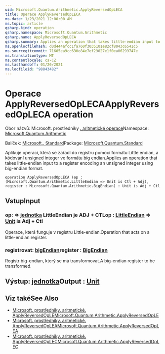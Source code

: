 ```yaml
---
uid: Microsoft.Quantum.Arithmetic.ApplyReversedOpLECA
title: Operace ApplyReversedOpLECA
ms.date: 1/23/2021 12:00:00 AM
ms.topic: article
qsharp.kind: operation
qsharp.namespace: Microsoft.Quantum.Arithmetic
qsharp.name: ApplyReversedOpLECA
qsharp.summary: Applies an operation that takes little-endian input to a register encoding an unsigned integer using big-endian format.
ms.openlocfilehash: d0d444afcc1fa760f3035101e82cf8043c6541c5
ms.sourcegitcommit: 71605ea9cc630e84e7ef29027e1f0ea06299747e
ms.translationtype: MT
ms.contentlocale: cs-CZ
ms.lasthandoff: 01/26/2021
ms.locfileid: "98843482"
---
```

# <a name="applyreversedopleca-operation"></a><span data-ttu-id="bf2c7-102">Operace ApplyReversedOpLECA</span><span class="sxs-lookup"><span data-stu-id="bf2c7-102">ApplyReversedOpLECA operation</span></span>

<span data-ttu-id="bf2c7-103">Obor názvů: Microsoft. prostředníky [. aritmetické operace](xref:Microsoft.Quantum.Arithmetic)</span><span class="sxs-lookup"><span data-stu-id="bf2c7-103">Namespace: [Microsoft.Quantum.Arithmetic](xref:Microsoft.Quantum.Arithmetic)</span></span>

<span data-ttu-id="bf2c7-104">Balíček: [Microsoft.. Standard](https://nuget.org/packages/Microsoft.Quantum.Standard)</span><span class="sxs-lookup"><span data-stu-id="bf2c7-104">Package: [Microsoft.Quantum.Standard](https://nuget.org/packages/Microsoft.Quantum.Standard)</span></span>


<span data-ttu-id="bf2c7-105">Aplikuje operaci, která se zařadí do registru pomocí formátu Little endian, a kódování unsigned integer ve formátu big endian.</span><span class="sxs-lookup"><span data-stu-id="bf2c7-105">Applies an operation that takes little-endian input to a register encoding an unsigned integer using big-endian format.</span></span>

```qsharp
operation ApplyReversedOpLECA (op : (Microsoft.Quantum.Arithmetic.LittleEndian => Unit is Ctl + Adj), register : Microsoft.Quantum.Arithmetic.BigEndian) : Unit is Adj + Ctl
```


## <a name="input"></a><span data-ttu-id="bf2c7-106">Vstup</span><span class="sxs-lookup"><span data-stu-id="bf2c7-106">Input</span></span>

### <a name="op--littleendian--unit--is-adj--ctl"></a><span data-ttu-id="bf2c7-107">op: [](xref:Microsoft.Quantum.Arithmetic.LittleEndian) => [jednotka](xref:microsoft.quantum.lang-ref.unit) LittleEndian je ADJ + CTL</span><span class="sxs-lookup"><span data-stu-id="bf2c7-107">op : [LittleEndian](xref:Microsoft.Quantum.Arithmetic.LittleEndian) => [Unit](xref:microsoft.quantum.lang-ref.unit)  is Adj + Ctl</span></span>

<span data-ttu-id="bf2c7-108">Operace, která funguje v registru Little-endian.</span><span class="sxs-lookup"><span data-stu-id="bf2c7-108">Operation that acts on a little-endian register.</span></span>


### <a name="register--bigendian"></a><span data-ttu-id="bf2c7-109">registrovat: [bigEndian](xref:Microsoft.Quantum.Arithmetic.BigEndian)</span><span class="sxs-lookup"><span data-stu-id="bf2c7-109">register : [BigEndian](xref:Microsoft.Quantum.Arithmetic.BigEndian)</span></span>

<span data-ttu-id="bf2c7-110">Registr big-endian, který se má transformovat.</span><span class="sxs-lookup"><span data-stu-id="bf2c7-110">A big-endian register to be transformed.</span></span>



## <a name="output--unit"></a><span data-ttu-id="bf2c7-111">Výstup: [jednotka](xref:microsoft.quantum.lang-ref.unit)</span><span class="sxs-lookup"><span data-stu-id="bf2c7-111">Output : [Unit](xref:microsoft.quantum.lang-ref.unit)</span></span>



## <a name="see-also"></a><span data-ttu-id="bf2c7-112">Viz také</span><span class="sxs-lookup"><span data-stu-id="bf2c7-112">See Also</span></span>

- [<span data-ttu-id="bf2c7-113">Microsoft. prostředníky. aritmetické. ApplyReversedOpLE</span><span class="sxs-lookup"><span data-stu-id="bf2c7-113">Microsoft.Quantum.Arithmetic.ApplyReversedOpLE</span></span>](xref:Microsoft.Quantum.Arithmetic.ApplyReversedOpLE)
- [<span data-ttu-id="bf2c7-114">Microsoft. prostředníky. aritmetické. ApplyReversedOpLEA</span><span class="sxs-lookup"><span data-stu-id="bf2c7-114">Microsoft.Quantum.Arithmetic.ApplyReversedOpLEA</span></span>](xref:Microsoft.Quantum.Arithmetic.ApplyReversedOpLEA)
- [<span data-ttu-id="bf2c7-115">Microsoft. prostředníky. aritmetické. ApplyReversedOpLEC</span><span class="sxs-lookup"><span data-stu-id="bf2c7-115">Microsoft.Quantum.Arithmetic.ApplyReversedOpLEC</span></span>](xref:Microsoft.Quantum.Arithmetic.ApplyReversedOpLEC)